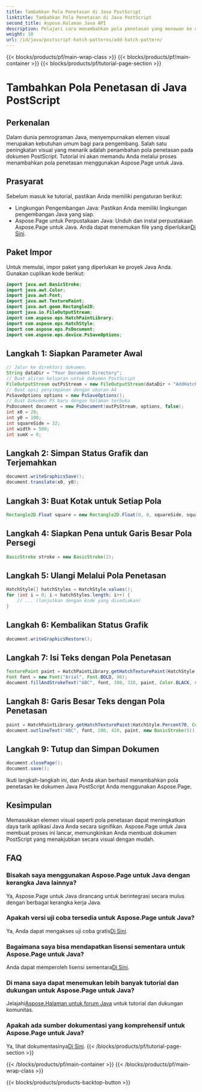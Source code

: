 ```yaml
---
title: Tambahkan Pola Penetasan di Java PostScript
linktitle: Tambahkan Pola Penetasan di Java PostScript
second_title: Aspose.Halaman Java API
description: Pelajari cara menambahkan pola penetasan yang menawan ke dokumen Java PostScript menggunakan Aspose.Page. Tingkatkan konten visual Anda dengan mudah.
weight: 10
url: /id/java/postscript-hatch-patterns/add-hatch-pattern/
---
```


{{< blocks/products/pf/main-wrap-class >}}
{{< blocks/products/pf/main-container >}}
{{< blocks/products/pf/tutorial-page-section >}}

# Tambahkan Pola Penetasan di Java PostScript

## Perkenalan
Dalam dunia pemrograman Java, menyempurnakan elemen visual merupakan kebutuhan umum bagi para pengembang. Salah satu peningkatan visual yang menarik adalah penambahan pola penetasan pada dokumen PostScript. Tutorial ini akan memandu Anda melalui proses menambahkan pola penetasan menggunakan Aspose.Page untuk Java.
## Prasyarat
Sebelum masuk ke tutorial, pastikan Anda memiliki pengaturan berikut:
- Lingkungan Pengembangan Java: Pastikan Anda memiliki lingkungan pengembangan Java yang siap.
-  Aspose.Page untuk Perpustakaan Java: Unduh dan instal perpustakaan Aspose.Page untuk Java. Anda dapat menemukan file yang diperlukan[Di Sini](https://releases.aspose.com/page/java/).
## Paket Impor
Untuk memulai, impor paket yang diperlukan ke proyek Java Anda. Gunakan cuplikan kode berikut:
```java
import java.awt.BasicStroke;
import java.awt.Color;
import java.awt.Font;
import java.awt.TexturePaint;
import java.awt.geom.Rectangle2D;
import java.io.FileOutputStream;
import com.aspose.eps.HatchPaintLibrary;
import com.aspose.eps.HatchStyle;
import com.aspose.eps.PsDocument;
import com.aspose.eps.device.PsSaveOptions;
```
## Langkah 1: Siapkan Parameter Awal
```java
// Jalur ke direktori dokumen.
String dataDir = "Your Document Directory";
// Buat aliran keluaran untuk dokumen PostScript
FileOutputStream outPsStream = new FileOutputStream(dataDir + "AddHatchPattern_outPS.ps");
// Buat opsi penyimpanan dengan ukuran A4
PsSaveOptions options = new PsSaveOptions();
// Buat Dokumen PS baru dengan halaman terbuka
PsDocument document = new PsDocument(outPsStream, options, false);
int x0 = 20;
int y0 = 100;
int squareSide = 32;
int width = 500;
int sumX = 0;
```
## Langkah 2: Simpan Status Grafik dan Terjemahkan
```java
document.writeGraphicsSave();
document.translate(x0, y0);
```
## Langkah 3: Buat Kotak untuk Setiap Pola
```java
Rectangle2D.Float square = new Rectangle2D.Float(0, 0, squareSide, squareSide);
```
## Langkah 4: Siapkan Pena untuk Garis Besar Pola Persegi
```java
BasicStroke stroke = new BasicStroke(2);
```
## Langkah 5: Ulangi Melalui Pola Penetasan
```java
HatchStyle[] hatchStyles = HatchStyle.values();
for (int i = 0; i < hatchStyles.length; i++) {
    // ... (lanjutkan dengan kode yang disediakan)
}
```
## Langkah 6: Kembalikan Status Grafik
```java
document.writeGraphicsRestore();
```
## Langkah 7: Isi Teks dengan Pola Penetasan
```java
TexturePaint paint = HatchPaintLibrary.getHatchTexturePaint(HatchStyle.DiagonalCross, Color.RED, Color.YELLOW);
Font font = new Font("Arial", Font.BOLD, 96);
document.fillAndStrokeText("ABC", font, 200, 320, paint, Color.BLACK, stroke);
```
## Langkah 8: Garis Besar Teks dengan Pola Penetasan
```java
paint = HatchPaintLibrary.getHatchTexturePaint(HatchStyle.Percent70, Color.BLUE, Color.WHITE);
document.outlineText("ABC", font, 200, 420, paint, new BasicStroke(5));
```
## Langkah 9: Tutup dan Simpan Dokumen
```java
document.closePage();
document.save();
```
Ikuti langkah-langkah ini, dan Anda akan berhasil menambahkan pola penetasan ke dokumen Java PostScript Anda menggunakan Aspose.Page.
## Kesimpulan
Memasukkan elemen visual seperti pola penetasan dapat meningkatkan daya tarik aplikasi Java Anda secara signifikan. Aspose.Page untuk Java membuat proses ini lancar, memungkinkan Anda membuat dokumen PostScript yang menakjubkan secara visual dengan mudah.
## FAQ
### Bisakah saya menggunakan Aspose.Page untuk Java dengan kerangka Java lainnya?
Ya, Aspose.Page untuk Java dirancang untuk berintegrasi secara mulus dengan berbagai kerangka kerja Java.
### Apakah versi uji coba tersedia untuk Aspose.Page untuk Java?
 Ya, Anda dapat mengakses uji coba gratis[Di Sini](https://releases.aspose.com/).
### Bagaimana saya bisa mendapatkan lisensi sementara untuk Aspose.Page untuk Java?
 Anda dapat memperoleh lisensi sementara[Di Sini](https://purchase.aspose.com/temporary-license/).
### Di mana saya dapat menemukan lebih banyak tutorial dan dukungan untuk Aspose.Page untuk Java?
 Jelajahi[Aspose.Halaman untuk forum Java](https://forum.aspose.com/c/page/39) untuk tutorial dan dukungan komunitas.
### Apakah ada sumber dokumentasi yang komprehensif untuk Aspose.Page untuk Java?
 Ya, lihat dokumentasinya[Di Sini](https://reference.aspose.com/page/java/).
{{< /blocks/products/pf/tutorial-page-section >}}

{{< /blocks/products/pf/main-container >}}
{{< /blocks/products/pf/main-wrap-class >}}

{{< blocks/products/products-backtop-button >}}
